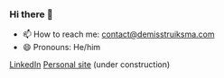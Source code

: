 ### Hi there 👋

- 📫 How to reach me: contact@demisstruiksma.com
- 😄 Pronouns: He/him

[LinkedIn](https://linkedin.com/in/demisstruiksma)
[Personal site](http://demis.io) (under construction)
